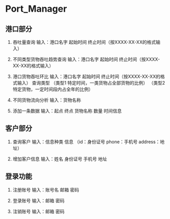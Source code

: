 # Port_Manager

## 港口部分
1. 吞吐量查询
输入：港口名字 起始时间 终止时间（按XXXX-XX-XX的格式输入）

2. 不同类型货物吞吐趋势查询
输入：港口名字 起始时间 终止时间（按XXXX-XX-XX的格式输入）

3. 港口货物吞吐环比
输入：港口名字 起始时间 终止时间（按XXXX-XX-XX的格式输入） 查询类型
（类型1 特定时间，一类货物占全部货物的比例）
（类型2 特定货物，一定时间段内占全年的比例）

4. 不同货物流向分析
输入：货物名称

5. 添加一条数据
输入：起点 终点 货物名称 数量 时间信息

## 客户部分
1. 查询客户
输入：信息种类 信息
（id：身份证号 phone：手机号 address：地址）

2. 增加客户信息
输入：姓名 身份证号 手机号 地址

## 登录功能
1. 注册账号
输入：账号名 邮箱 密码

2. 登录账号
输入：邮箱 密码

3. 注销账号
输入：邮箱 密码
